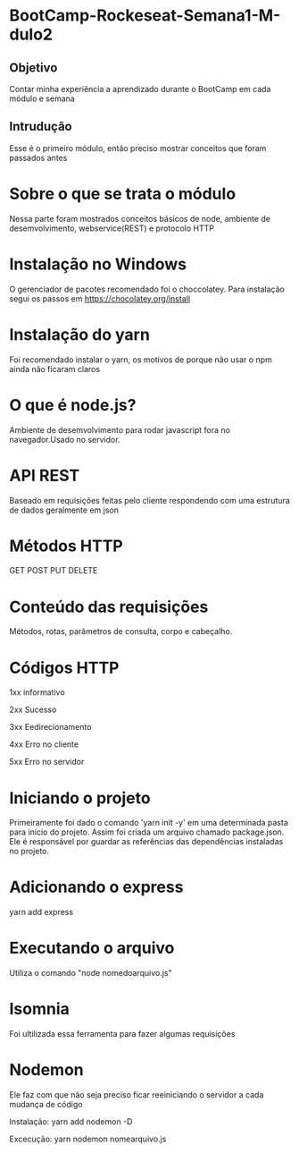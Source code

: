 # BootCamp-Rockeseat-Semana1-M-dulo2
## Objetivo
Contar minha experiência a aprendizado durante o BootCamp em cada módulo e semana
## Intrudução
Esse é o primeiro módulo, então preciso mostrar conceitos que foram passados antes
# Sobre o que se trata o módulo
Nessa parte foram mostrados conceitos básicos de node, ambiente de desemvolvimento, webservice(REST) e protocolo HTTP
# Instalação no Windows
O gerenciador de pacotes recomendado foi o choccolatey.
Para instalação segui os passos em https://chocolatey.org/install
# Instalação do yarn
Foi recomendado instalar o yarn, os motivos de porque não usar o npm ainda não ficaram claros
# O que é node.js?
Ambiente de desemvolvimento para rodar javascript fora no navegador.Usado no servidor.
# API REST
Baseado em requisições feitas pelo cliente respondendo com uma estrutura de dados geralmente em json
# Métodos HTTP
GET POST PUT DELETE
# Conteúdo das requisições
Métodos, rotas, parâmetros de consulta, corpo e cabeçalho.
# Códigos HTTP
1xx informativo

2xx Sucesso

3xx Eedirecionamento

4xx Erro no cliente

5xx Erro no servidor

# Iniciando o projeto
Primeiramente foi dado o comando 'yarn init -y' em uma determinada pasta para início do projeto. Assim foi criada um arquivo chamado package.json. Ele é responsável por guardar as referências das dependências instaladas no projeto.
# Adicionando o express
yarn add express
# Executando o arquivo 
Utiliza o comando "node nomedoarquivo.js"
# Isomnia
Foi ultilizada essa ferramenta para fazer algumas requisições
# Nodemon
Ele faz com que não seja preciso ficar reeiniciando o servidor a cada mudança de código

Instalação: yarn add nodemon -D

Excecução: yarn nodemon nomearquivo.js





